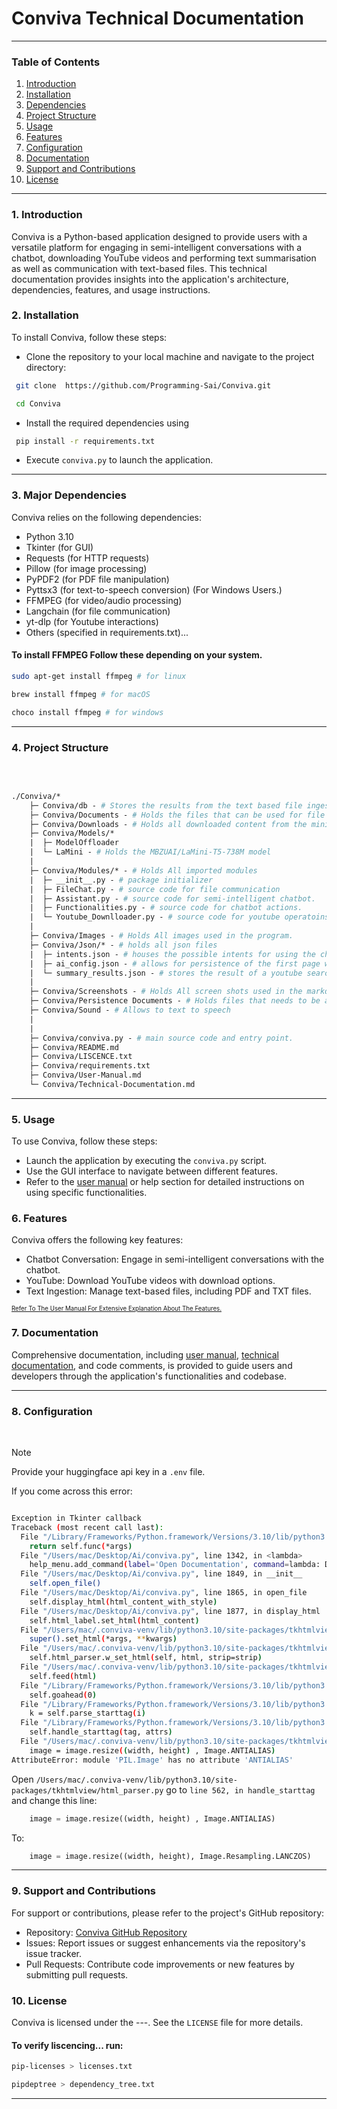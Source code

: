 # **Conviva Technical Documentation**

--- 

### Table of Contents
1. [Introduction](#1-introduction)
2. [Installation](#2-installation)
3. [Dependencies](#3-major-dependencies)
4. [Project Structure](#4-project-structure)
5. [Usage](#5-usage)
6. [Features](#6-features)
7. [Configuration](#8-configuration)
8. [Documentation](#7-documentation)
9. [Support and Contributions](#9-support-and-contributions)
10. [License](#10-license)

---

### 1. Introduction
Conviva is a Python-based application designed to provide users with a versatile platform for engaging in semi-intelligent conversations with a chatbot, downloading YouTube videos and performing text summarisation as well as communication with text-based files. This technical documentation provides insights into the application's architecture, dependencies, features, and usage instructions.

### 2. Installation
To install Conviva, follow these steps:
- Clone the repository to your local machine and navigate to the project directory:

```bash 
 git clone  https://github.com/Programming-Sai/Conviva.git

 cd Conviva
```
- Install the required dependencies using 

```bash
 pip install -r requirements.txt
```
- Execute `conviva.py` to launch the application.

---


### 3. Major Dependencies
Conviva relies on the following dependencies:
- Python 3.10
- Tkinter (for GUI)
- Requests (for HTTP requests)
- Pillow (for image processing)
- PyPDF2 (for PDF file manipulation)
- Pyttsx3 (for text-to-speech conversion) (For Windows Users.)
- FFMPEG (for video/audio processing)
- Langchain (for file communication)
- yt-dlp (for Youtube interactions)
- Others (specified in requirements.txt)...


#### To install FFMPEG Follow these depending on your system.

```bash
sudo apt-get install ffmpeg # for linux
```


```bash
brew install ffmpeg # for macOS
```


```bash
choco install ffmpeg # for windows
```

---

### 4. Project Structure

<br>

```graphql

./Conviva/*
    ├─ Conviva/db - # Stores the results from the text based file ingestion for file communication.
    ├─ Conviva/Documents - # Holds the files that can be used for file communication.
    ├─ Conviva/Downloads - # Holds all downloaded content from the mini-youtube.
    ├─ Conviva/Models/*
    |  ├─ ModelOffloader
    |  └─ LaMini - # Holds the MBZUAI/LaMini-T5-738M model
    |  
    ├─ Conviva/Modules/* - # Holds All imported modules
    |  ├─ __init__.py - # package initializer
    |  ├─ FileChat.py - # source code for file communication
    |  ├─ Assistant.py - # source code for semi-intelligent chatbot.
    |  ├─ Functionalities.py - # source code for chatbot actions.
    |  └─ Youtube_Downlloader.py - # source code for youtube operatoins.
    |
    ├─ Conviva/Images - # Holds All images used in the program.
    ├─ Conviva/Json/* - # holds all json files 
    |  ├─ intents.json - # houses the possible intents for using the chatbot
    |  ├─ ai_config.json - # allows for persistence of the first page when starting the program.
    |  └─ summary_results.json - # stores the result of a youtube search.
    |  
    ├─ Conviva/Screenshots - # Holds All screen shots used in the markdown files.
    ├─ Conviva/Persistence Documents - # Holds files that needs to be accessed later on.
    ├─ Conviva/Sound - # Allows to text to speech
    |
    |
    ├─ Conviva/conviva.py - # main source code and entry point.
    ├─ Conviva/README.md 
    ├─ Conviva/LISCENCE.txt 
    ├─ Conviva/requirements.txt
    ├─ Conviva/User-Manual.md
    └─ Conviva/Technical-Documentation.md

```


---

### 5. Usage
To use Conviva, follow these steps:
- Launch the application by executing the `conviva.py` script.
- Use the GUI interface to navigate between different features.
- Refer to the [user manual](./User-Manual.md) or help section for detailed instructions on using specific functionalities.

### 6. Features
Conviva offers the following key features:
- Chatbot Conversation: Engage in semi-intelligent conversations with the chatbot.
- YouTube: Download YouTube videos with download options.
- Text Ingestion: Manage text-based files, including PDF and TXT files.

<sup><sub> [Refer To The User Manual For Extensive Explanation About The Features.](./User-Manual.md) </sub><sup>

### 7. Documentation
Comprehensive documentation, including [user manual](./User-Manual.md), [technical documentation](#conviva-technical-documentation), and code comments, is provided to guide users and developers through the application's functionalities and codebase.

---

### 8. Configuration
<br>

> [!NOTE]
> Provide your huggingface api key in a `.env` file.

If you come across this error:

```bash

Exception in Tkinter callback
Traceback (most recent call last):
  File "/Library/Frameworks/Python.framework/Versions/3.10/lib/python3.10/tkinter/__init__.py", line 1921, in __call__
    return self.func(*args)
  File "/Users/mac/Desktop/Ai/conviva.py", line 1342, in <lambda>
    help_menu.add_command(label='Open Documentation', command=lambda: DocumentationPanel(self.parent))
  File "/Users/mac/Desktop/Ai/conviva.py", line 1849, in __init__
    self.open_file()
  File "/Users/mac/Desktop/Ai/conviva.py", line 1865, in open_file
    self.display_html(html_content_with_style)
  File "/Users/mac/Desktop/Ai/conviva.py", line 1877, in display_html
    self.html_label.set_html(html_content)
  File "/Users/mac/.conviva-venv/lib/python3.10/site-packages/tkhtmlview/__init__.py", line 133, in set_html
    super().set_html(*args, **kwargs)
  File "/Users/mac/.conviva-venv/lib/python3.10/site-packages/tkhtmlview/__init__.py", line 92, in set_html
    self.html_parser.w_set_html(self, html, strip=strip)
  File "/Users/mac/.conviva-venv/lib/python3.10/site-packages/tkhtmlview/html_parser.py", line 749, in w_set_html
    self.feed(html)
  File "/Library/Frameworks/Python.framework/Versions/3.10/lib/python3.10/html/parser.py", line 110, in feed
    self.goahead(0)
  File "/Library/Frameworks/Python.framework/Versions/3.10/lib/python3.10/html/parser.py", line 170, in goahead
    k = self.parse_starttag(i)
  File "/Library/Frameworks/Python.framework/Versions/3.10/lib/python3.10/html/parser.py", line 344, in parse_starttag
    self.handle_starttag(tag, attrs)
  File "/Users/mac/.conviva-venv/lib/python3.10/site-packages/tkhtmlview/html_parser.py", line 563, in handle_starttag
    image = image.resize((width, height) , Image.ANTIALIAS)
AttributeError: module 'PIL.Image' has no attribute 'ANTIALIAS'

```

Open `/Users/mac/.conviva-venv/lib/python3.10/site-packages/tkhtmlview/html_parser.py` go to `line 562, in handle_starttag`
and change this line:

```python
    image = image.resize((width, height) , Image.ANTIALIAS)
```

To: 
```python
    image = image.resize((width, height), Image.Resampling.LANCZOS)
```
---


### 9. Support and Contributions
For support or contributions, please refer to the project's GitHub repository:
- Repository: [Conviva GitHub Repository](https://github.com/Programming-Sai/Conviva.git)
- Issues: Report issues or suggest enhancements via the repository's issue tracker.
- Pull Requests: Contribute code improvements or new features by submitting pull requests.

### 10. License
Conviva is licensed under the ---. See the `LICENSE` file for more details.

#### To verify liscencing... run:

```bash
pip-licenses > licenses.txt

pipdeptree > dependency_tree.txt
```
---